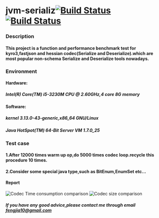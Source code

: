 jvm-serializ[![Build Status](https://travis-ci.org/vongosling/jvm-serializer.svg?branch=master)](https://travis-ci.org/vongosling/jvm-serializer)[![Build Status](https://travis-ci.org/vongosling/jvm-serializer.svg?branch=master)](https://travis-ci.org/vongosling/jvm-serializer)
==============
### Description
#### This project is a function and performance benchmark test for kyro3,fastjson and hessian codec(Serialize and Deserialize).which are most popular non-schema Serialize and Deserialize tools nowadays. 
### Environment
#### Hardware: 
#####  Intel(R) Core(TM) i5-3230M CPU @ 2.60GHz,4 core 8G memory
#### Software:
##### kernel 3.13.0-43-generic,x86_64 GNU/Linux
##### Java HotSpot(TM) 64-Bit Server VM 1.7.0_25

### Test case
#### 1.After 12000 times warm up op,do 5000 times codec loop.recycle this procedure 10 times.
#### 2.Consider some special java type,such as BitEnum,EnumSet etc...
#### Report
![Codec Time consumption comparison](https://raw.githubusercontent.com/vongosling/jvm-serializer/master/resources/costs.png)
![Codec size comparison](https://raw.githubusercontent.com/vongosling/jvm-serializer/master/resources/size.png)

##### If you have any good advice,please contact me through email fengjia10@gmail.com
